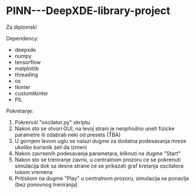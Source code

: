 # PINN---DeepXDE-library-project
Za diplomski

Dependency:
- deepxde
- numpy
- tensorflow
- matplotlib
- threading
- os
- tkinter
- customtkinter
- PIL
	
Pokretanje:
1. Pokrenuti "oscilator.py" skriptu
2. Nakon sto se otvori GUI, na levoj strani je neophodno uneti fizicke parametre ili odabrati neki od presets (TBA)
3. U gornjem levom uglu se nalazi dugme za dodatna podesavanja mreze ukoliko korisnik zeli da izmeni
4. Nakon zavrsenih podesavanja parametara, kliknuti na dugme "Start"
5. Nakon sto se treniranje zavrsi, u centralnom prozoru ce se pokrenuti simulacija dok sa desne strane ce se prikazati graf kretanja oscilatora tokom vremena
6. Pritiskom na dugme "Play" u centralnom prozoru, simulacija se ponavlja (bez ponovnog treniranja)
